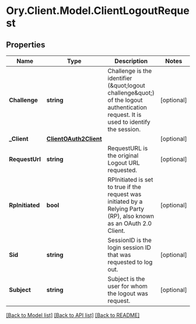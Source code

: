 # Ory.Client.Model.ClientLogoutRequest

## Properties

Name | Type | Description | Notes
------------ | ------------- | ------------- | -------------
**Challenge** | **string** | Challenge is the identifier (\&quot;logout challenge\&quot;) of the logout authentication request. It is used to identify the session. | [optional] 
**_Client** | [**ClientOAuth2Client**](ClientOAuth2Client.md) |  | [optional] 
**RequestUrl** | **string** | RequestURL is the original Logout URL requested. | [optional] 
**RpInitiated** | **bool** | RPInitiated is set to true if the request was initiated by a Relying Party (RP), also known as an OAuth 2.0 Client. | [optional] 
**Sid** | **string** | SessionID is the login session ID that was requested to log out. | [optional] 
**Subject** | **string** | Subject is the user for whom the logout was request. | [optional] 

[[Back to Model list]](../README.md#documentation-for-models) [[Back to API list]](../README.md#documentation-for-api-endpoints) [[Back to README]](../README.md)


